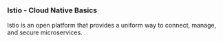 ### Istio - Cloud Native Basics ###

Istio is an open platform that provides a uniform way to connect, manage, and secure microservices. 